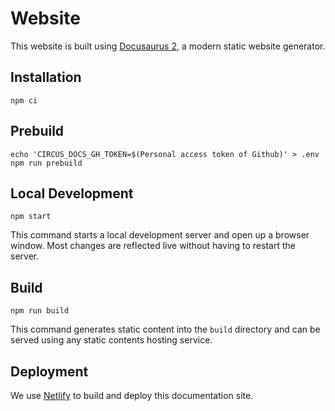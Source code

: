 # Website

This website is built using [Docusaurus 2](https://v2.docusaurus.io/), a modern static website generator.

## Installation

```console
npm ci
```

## Prebuild

```console
echo 'CIRCUS_DOCS_GH_TOKEN=$(Personal access token of Github)' > .env
npm run prebuild
```

## Local Development

```console
npm start
```

This command starts a local development server and open up a browser window. Most changes are reflected live without having to restart the server.

## Build

```console
npm run build
```

This command generates static content into the `build` directory and can be served using any static contents hosting service.

## Deployment

We use [Netlify](https://www.netlify.com/) to build and deploy this documentation site.
